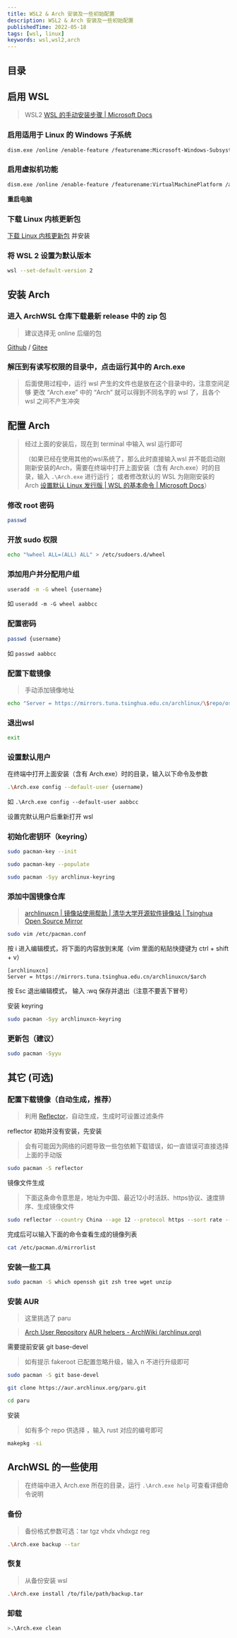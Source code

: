 ```yaml
---
title: WSL2 & Arch 安装及一些初始配置
description: WSL2 & Arch 安装及一些初始配置
publishedTime: 2022-05-18
tags: [wsl, linux]
keywords: wsl,wsl2,arch
---
```


## 目录


## 启用 WSL

> WSL2
> [ WSL 的手动安装步骤 | Microsoft Docs](https://docs.microsoft.com/zh-cn/windows/wsl/install-manual#step-3---enable-virtual-machine-feature)

### 启用适用于 Linux 的 Windows 子系统

```bash
dism.exe /online /enable-feature /featurename:Microsoft-Windows-Subsystem-Linux /all /norestart
```

### 启用虚拟机功能

```bash
dism.exe /online /enable-feature /featurename:VirtualMachinePlatform /all /norestart
```
**重启电脑**

### 下载 Linux 内核更新包

[下载 Linux 内核更新包](https://docs.microsoft.com/zh-cn/windows/wsl/install-manual#step-4---download-the-linux-kernel-update-package) 并安装


### 将 WSL 2 设置为默认版本

```bash
wsl --set-default-version 2
```

## 安装 Arch

###  进入 ArchWSL 仓库下载最新 release 中的 zip 包

> 建议选择无 online 后缀的包

[Github](https://github.com/yuk7/ArchWSL) /  [Gitee](https://gitee.com/yuk7/archwsl-mirror)

### 解压到有读写权限的目录中，点击运行其中的 Arch.exe

> 后面使用过程中，运行 wsl 产生的文件也是放在这个目录中的，注意空间足够
> 更改 “Arch.exe” 中的 “Arch”  就可以得到不同名字的 wsl 了，且各个 wsl 之间不产生冲突

## 配置 Arch

> 经过上面的安装后，现在到 terminal 中输入 wsl 运行即可
>
> （如果已经在使用其他的wsl系统了，那么此时直接输入wsl 并不能启动刚刚新安装的Arch，需要在终端中打开上面安装（含有 Arch.exe）时的目录，输入 `.\Arch.exe` 进行运行；
> 或者修改默认的 WSL 为刚刚安装的 Arch [设置默认 Linux 发行版 | WSL 的基本命令 | Microsoft Docs](https://docs.microsoft.com/zh-cn/windows/wsl/basic-commands#set-default-linux-distribution)）
>

### 修改 root 密码

```bash
passwd
```

### 开放  sudo 权限

```bash
echo "%wheel ALL=(ALL) ALL" > /etc/sudoers.d/wheel
```

### 添加用户并分配用户组
```bash
useradd -m -G wheel {username}
```
 如  `useradd -m -G wheel aabbcc`

### 配置密码

```bash
passwd {username}
```
如  `passwd aabbcc`

### 配置下载镜像

> 手动添加镜像地址

```bash
echo "Server = https://mirrors.tuna.tsinghua.edu.cn/archlinux/\$repo/os/\$arch" >> /etc/pacman.d/mirrorlist
```

### 退出wsl

```bash
exit
```

### 设置默认用户

在终端中打开上面安装（含有 Arch.exe）时的目录，输入以下命令及参数
```bash
.\Arch.exe config --default-user {username}
```
如 `.\Arch.exe config --default-user aabbcc`


设置完默认用户后重新打开 wsl

### 初始化密钥环（keyring）

```bash
sudo pacman-key --init
```

```bash
sudo pacman-key --populate
```

```bash
sudo pacman -Syy archlinux-keyring
```

### 添加中国镜像仓库

> [archlinuxcn | 镜像站使用帮助 | 清华大学开源软件镜像站 | Tsinghua Open Source Mirror](https://mirrors.tuna.tsinghua.edu.cn/help/archlinuxcn/)

```bash
sudo vim /etc/pacman.conf
```

按 i 进入编辑模式，将下面的内容放到末尾（vim 里面的粘贴快捷键为 ctrl + shift + v）

```
[archlinuxcn]
Server = https://mirrors.tuna.tsinghua.edu.cn/archlinuxcn/$arch
```

按 Esc 退出编辑模式，
输入 :wq 保存并退出（注意不要丢下冒号）

安装 keyring

```bash
sudo pacman -Syy archlinuxcn-keyring
```

### 更新包（建议）

```bash
sudo pacman -Syyu
```

## 其它  (可选)

### 配置下载镜像（自动生成，推荐）

> 利用 [Reflector](https://wiki.archlinux.org/title/Reflector)，自动生成，生成时可设置过滤条件

reflector 初始并没有安装，先安装
> 会有可能因为网络的问题导致一些包依赖下载错误，如一直错误可直接选择上面的手动版
```bash
sudo pacman -S reflector
```

镜像文件生成

> 下面这条命令意思是，地址为中国、最近12小时活跃、https协议、速度排序、生成镜像文件
```bash
sudo reflector --country China --age 12 --protocol https --sort rate --save /etc/pacman.d/mirrorlist
```

完成后可以输入下面的命令查看生成的镜像列表

```bash
cat /etc/pacman.d/mirrorlist
```


### 安装一些工具

```bash
sudo pacman -S which openssh git zsh tree wget unzip
```

### 安装 AUR

> 这里挑选了 paru

>  [Arch User Repository](https://wiki.archlinux.org/title/Arch_User_Repository)
>  [AUR helpers - ArchWiki (archlinux.org)](https://wiki.archlinux.org/title/AUR_helpers)

需要提前安装 git base-devel

> 如有提示 fakeroot 已配置忽略升级，输入 n 不进行升级即可
```bash
sudo pacman -S git base-devel
```

```bash
git clone https://aur.archlinux.org/paru.git
```

```bash
cd paru
```

安装

> 如有多个 repo 供选择 ，输入 rust 对应的编号即可

```bash
makepkg -si
```

## ArchWSL 的一些使用

>  在终端中进入 Arch.exe 所在的目录，运行 `.\Arch.exe help` 可查看详细命令说明

### 备份

> 备份格式参数可选：tar  tgz  vhdx  vhdxgz  reg

```bash
.\Arch.exe backup --tar
```

### 恢复

> 从备份安装 wsl

```bash
.\Arch.exe install /to/file/path/backup.tar
```

### 卸载

```bash
>.\Arch.exe clean
```
